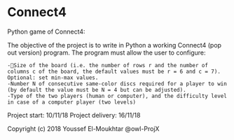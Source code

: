 # Connect4
Python game of Connect4:

The objective of the project is to write in Python a working Connect4 (pop out version) program. The program must allow the user to configure:

    -􏰀Size of the board (i.e. the number of rows r and the number of columns c of the board, the default values must be r = 6 and c = 7). Optional: set min-max values.
    -Number N of consecutive same-color discs required for a player to win (by default the value must be N = 4 but can be adjusted).
    -Type of the two players (human or computer), and the difficulty level in case of a computer player (two levels)

Project start: 10/11/18
Project delivery: 16/11/18

Copyright (c) 2018 Youssef El-Moukhtar @owl-ProjX

